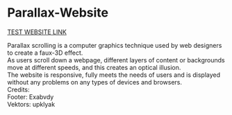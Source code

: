 # Parallax-Website
<a href="https://peterpetor.github.io/Parallax-Website/">TEST WEBSITE LINK</a>

Parallax scrolling is a computer graphics technique used by web designers to create a faux-3D effect. 
<br>
As users scroll down a webpage, different layers of content or backgrounds move at different speeds, and this creates an optical illusion.
<br>
The website is responsive, fully meets the needs of users and is displayed without any problems on any types of devices and browsers.
<br>
Credits:
<br>
Footer: Exabvdy
<br>
Vektors: upklyak
